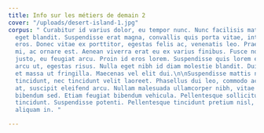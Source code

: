 ```yaml
---
title: Info sur les métiers de demain 2
cover: "/uploads/desert-island-1.jpg"
corpus: " Curabitur id varius dolor, eu tempor nunc. Nunc facilisis mattis libero
  eget blandit. Suspendisse erat magna, convallis quis porta vitae, interdum sollicitudin
  eros. Donec vitae ex porttitor, egestas felis ac, venenatis leo. Praesent vel pellentesque
  mi, ac ornare est. Aenean viverra erat eu ex varius finibus. Fusce non vestibulum
  justo, eu feugiat arcu. Proin id eros lorem. Suspendisse quis lorem elementum, pellentesque
  arcu ut, egestas risus. Nulla eget nibh id diam molestie blandit. Duis sagittis
  et massa ut fringilla. Maecenas vel elit dui.\n\nSuspendisse mattis nisl at nisl
  tincidunt, nec tincidunt velit laoreet. Phasellus dui leo, commodo accumsan enim
  at, suscipit eleifend arcu. Nullam malesuada ullamcorper nibh, vitae cursus eros
  bibendum sed. Etiam feugiat bibendum vehicula. Pellentesque sollicitudin mi et pretium
  tincidunt. Suspendisse potenti. Pellentesque tincidunt pretium nisl, a viverra turpis
  aliquam in. "

---
```

